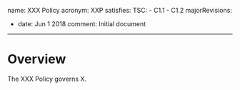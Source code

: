 name: XXX Policy
acronym: XXP
satisfies:
  TSC:
    - C1.1
    - C1.2
majorRevisions:
  - date: Jun 1 2018
    comment: Initial document
---

# Overview

The XXX Policy governs X.
